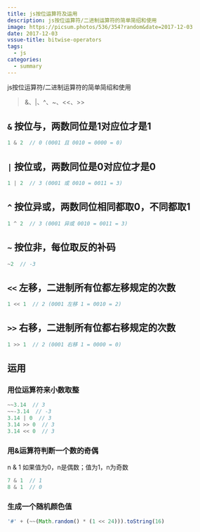 ```yaml
---
title: js按位运算符及运用
description: js按位运算符/二进制运算符的简单简绍和使用
image: https://picsum.photos/536/354?random&date=2017-12-03
date: 2017-12-03
vssue-title: bitwise-operators
tags:
  - js
categories:
  - summary
---
```


js按位运算符/二进制运算符的简单简绍和使用

> &、|、^、~、<<、>>

<!-- more -->

## `&` 按位与，两数同位是1对应位才是1

``` js
1 & 2  // 0 (0001 且 0010 = 0000 = 0)
```

## `|` 按位或，两数同位是0对应位才是0

``` js
1 | 2  // 3 (0001 或 0010 = 0011 = 3)
```

## `^` 按位异或，两数同位相同都取0，不同都取1

``` js
1 ^ 2  // 3 (0001 异或 0010 = 0011 = 3)
```

## `~` 按位非，每位取反的补码

``` js
~2  // -3
```

## `<<` 左移，二进制所有位都左移规定的次数

``` js
1 << 1  // 2 (0001 左移 1 = 0010 = 2)
```

## `>>` 右移，二进制所有位都右移规定的次数

``` js
1 >> 1  // 2 (0001 右移 1 = 0000 = 0)
```

## 运用

### 用位运算符来小数取整

``` js
~~3.14  // 3
~~-3.14  // -3
3.14 | 0  // 3 
3.14 >> 0  // 3
3.14 << 0  // 3 
```

### 用&运算符判断一个数的奇偶

n & 1 如果值为0，n是偶数；值为1，n为奇数
``` js
7 & 1  // 1
8 & 1  // 0
```

### 生成一个随机颜色值

``` js
'#' + (~~(Math.random() * (1 << 24))).toString(16)
```
